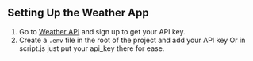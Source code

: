 ## Setting Up the Weather App
1. Go to [Weather API](https://openweathermap.org/api) and sign up to get your API key.
2. Create a `.env` file in the root of the project and add your API key Or in script.js just put your api_key there for ease.
